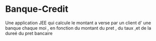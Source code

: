 # Banque-Credit
 Une application JEE qui calcule le montant a verse par un client d' une banque chaque moi , en fonction du montant du pret , du taux ,et de la dureé du pret bancaire 
